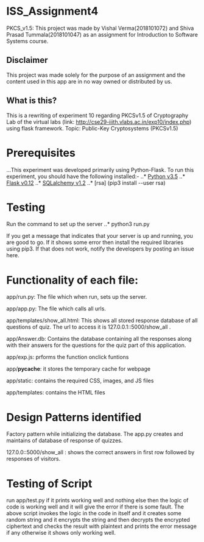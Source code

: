 # ISS_Assignment4
PKCS_v1.5:
This project was made by Vishal Verma(2018101072) and Shiva Prasad Tummala(2018101047) as an assignment for Introduction to Software Systems course.

## Disclaimer
This project was made solely for the purpose of an assignment and the content used in this app are in no way owned or distributed by us.

## What is this?
This is a rewriting of experiment 10 regarding PKCSv1.5 of Cryptography Lab of the virtual labs (link: http://cse29-iiith.vlabs.ac.in/exp10/index.php) using flask framework. 
Topic: Public-Key Cryptosystems (PKCSv1.5) 

# Prerequisites

...This experiment was developed primarily using Python-Flask. To run this experiment, you should have the following installed:-
..* [Python v3.5](https://docs.python.org/3/)
..* [Flask v0.12](http://flask.pocoo.org/docs/0.12/)
..* [SQLalchemy v1.2](http://docs.sqlalchemy.org/en/latest/)
..* [rsa] (pip3 install --user rsa)

# Testing

Run the command to set up the server
..* python3 run.py

If you get a message that indicates that your server is up and running, you are good to go. 
If it shows some error then install the required libraries using pip3. If that does not work, notify the developers by posting an issue here.

# Functionality of each file:
app/run.py: The file which when run, sets up the server.

app/app.py: The file which calls all urls.

app/templates/show_all.html: This shows all stored response database of all questions of quiz. The url to access it is 127.0.0.1::5000/show_all .

app/Answer.db: Contains the database containing all the responses along with their answers  for the questions for the quiz part of this application.

app/exp.js: prforms the function onclick funtions

app/__pycache__: it stores the temporary cache for webpage

app/static: contains the required CSS, images, and JS files

app/templates: contains the HTML files 

# Design Patterns identified
Factory pattern while initializing the database. The app.py creates and maintains of database of response of quizzes.

127.0.0::5000/show_all : shows the correct answers in first row followed by responses of visitors.

# Testing of Script
run app/test.py if it prints working well and nothing else then the logic of code is working well and it will give the error
if there is some fault. The above script invokes the logic in the code in itself and it creates some random string and it
encrypts the string and then decrypts the encrypted ciphertext and checks the result with plaintext and prints the error
message if any otherwise it shows only working well. 
